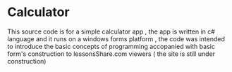 # Calculator
This source code is for a simple calculator app , the app is written in c# language and it runs on a windows forms platform , the  code was intended to introduce the basic concepts of programming accopanied with basic form's construction to lessonsShare.com viewers ( the site is still under construction)
